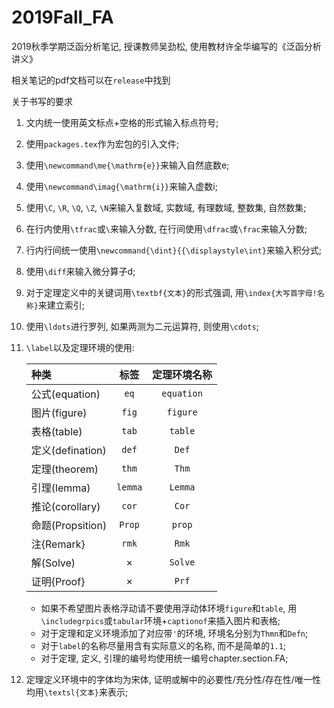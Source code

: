 # 2019Fall_FA
2019秋季学期泛函分析笔记, 授课教师吴劲松, 使用教材许全华编写的《泛函分析讲义》

相关笔记的pdf文档可以在`release`中找到

关于书写的要求

1. 文内统一使用英文标点+空格的形式输入标点符号;
2. 使用`packages.tex`作为宏包的引入文件;
3. 使用`\newcommand\me{\mathrm{e}}`来输入自然底数e;
4. 使用`\newcommand\imag{\mathrm{i}}`来输入虚数i;
5. 使用`\C`, `\R`, `\Q`, `\Z`, `\N`来输入复数域, 实数域, 有理数域, 整数集, 自然数集;
6. 在行内使用`\tfrac`或`\`来输入分数, 在行间使用`\dfrac`或`\frac`来输入分数;
7. 行内行间统一使用`\newcommand{\dint}{{\displaystyle\int}`来输入积分式;
8. 使用`\diff`来输入微分算子d;
9. 对于定理定义中的关键词用`\textbf{文本}`的形式强调, 用`\index{大写首字母!名称}`来建立索引;
10. 使用`\ldots`进行罗列, 如果两测为二元运算符, 则使用`\cdots`;
11. `\label`以及定理环境的使用:

    |种类|标签|定理环境名称|
    | :- | :-: | :-:|
    |公式(equation)|`eq`|`equation`|
    |图片(figure)|`fig`|`figure`|
    |表格(table)|`tab`|`table`|
    |定义(defination)|`def`|`Def`|
    |定理(theorem)|`thm`|`Thm`|
    |引理(lemma)|`lemma`|`Lemma`|
    |推论(corollary)|`cor`|`Cor`
    |命题(Propsition)|`Prop`|`prop`|
    |注{Remark}|`rmk`|`Rmk`|
    |解(Solve)|×|`Solve`|
    |证明{Proof}|×|`Prf`|
    

    - 如果不希望图片表格浮动请不要使用浮动体环境`figure`和`table`, 用`\includegrpics`或`tabular`环境+`captionof`来插入图片和表格;
    - 对于定理和定义环境添加了对应带`'`的环境, 环境名分别为`Thmn`和`Defn`;
    - 对于`label`的名称尽量用含有实际意义的名称, 而不是简单的`1.1`;
    - 对于定理, 定义, 引理的编号均使用统一编号chapter.section.FA;
12. 定理定义环境中的字体均为宋体, 证明或解中的必要性/充分性/存在性/唯一性均用`\textsl{文本}`来表示;
